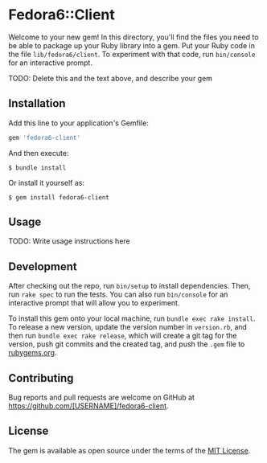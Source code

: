# Fedora6::Client

Welcome to your new gem! In this directory, you'll find the files you need to be able to package up your Ruby library into a gem. Put your Ruby code in the file `lib/fedora6/client`. To experiment with that code, run `bin/console` for an interactive prompt.

TODO: Delete this and the text above, and describe your gem

## Installation

Add this line to your application's Gemfile:

```ruby
gem 'fedora6-client'
```

And then execute:

    $ bundle install

Or install it yourself as:

    $ gem install fedora6-client

## Usage

TODO: Write usage instructions here

## Development

After checking out the repo, run `bin/setup` to install dependencies. Then, run `rake spec` to run the tests. You can also run `bin/console` for an interactive prompt that will allow you to experiment.

To install this gem onto your local machine, run `bundle exec rake install`. To release a new version, update the version number in `version.rb`, and then run `bundle exec rake release`, which will create a git tag for the version, push git commits and the created tag, and push the `.gem` file to [rubygems.org](https://rubygems.org).

## Contributing

Bug reports and pull requests are welcome on GitHub at https://github.com/[USERNAME]/fedora6-client.

## License

The gem is available as open source under the terms of the [MIT License](https://opensource.org/licenses/MIT).

